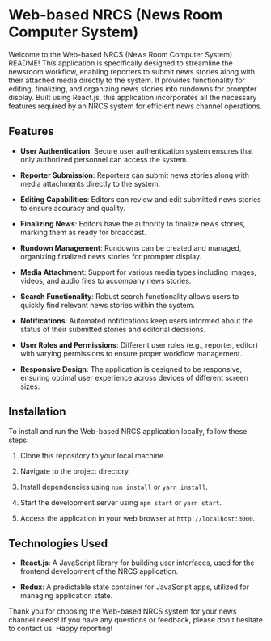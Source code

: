 # Web-based NRCS (News Room Computer System)

Welcome to the Web-based NRCS (News Room Computer System) README! This application is specifically designed to streamline the newsroom workflow, enabling reporters to submit news stories along with their attached media directly to the system. It provides functionality for editing, finalizing, and organizing news stories into rundowns for prompter display. Built using React.js, this application incorporates all the necessary features required by an NRCS system for efficient news channel operations.

## Features

- **User Authentication**: Secure user authentication system ensures that only authorized personnel can access the system.
  
- **Reporter Submission**: Reporters can submit news stories along with media attachments directly to the system.
  
- **Editing Capabilities**: Editors can review and edit submitted news stories to ensure accuracy and quality.
  
- **Finalizing News**: Editors have the authority to finalize news stories, marking them as ready for broadcast.
  
- **Rundown Management**: Rundowns can be created and managed, organizing finalized news stories for prompter display.
  
- **Media Attachment**: Support for various media types including images, videos, and audio files to accompany news stories.
  
- **Search Functionality**: Robust search functionality allows users to quickly find relevant news stories within the system.
  
- **Notifications**: Automated notifications keep users informed about the status of their submitted stories and editorial decisions.
  
- **User Roles and Permissions**: Different user roles (e.g., reporter, editor) with varying permissions to ensure proper workflow management.
  
- **Responsive Design**: The application is designed to be responsive, ensuring optimal user experience across devices of different screen sizes.

## Installation

To install and run the Web-based NRCS application locally, follow these steps:

1. Clone this repository to your local machine.
  
2. Navigate to the project directory.
  
3. Install dependencies using `npm install` or `yarn install`.
  
4. Start the development server using `npm start` or `yarn start`.
  
5. Access the application in your web browser at `http://localhost:3000`.

## Technologies Used

- **React.js**: A JavaScript library for building user interfaces, used for the frontend development of the NRCS application.
  
- **Redux**: A predictable state container for JavaScript apps, utilized for managing application state.


Thank you for choosing the Web-based NRCS system for your news channel needs! If you have any questions or feedback, please don't hesitate to contact us. Happy reporting!
